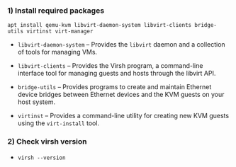 
### 1) Install required packages

`apt install qemu-kvm libvirt-daemon-system libvirt-clients bridge-utils virtinst virt-manager`


-   `libvirt-daemon-system` – Provides the `libvirt` daemon and a collection of tools for managing VMs.

-   `libvirt-clients` – Provides the Virsh program, a command-line interface tool for managing guests and hosts through the libvirt API.

-   `bridge-utils` – Provides programs to create and maintain Ethernet device bridges between Ethernet devices and the KVM guests on your host system.

-   `virtinst` – Provides a command-line utility for creating new KVM guests using the `virt-install` tool.

### 2) Check virsh version

- `virsh --version`

